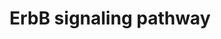 ---
annotations:
- type: Disease Ontology
  value: Alzheimer's disease
- type: Disease Ontology
  value: multiple sclerosis
- type: Disease Ontology
  value: cancer
- type: Pathway Ontology
  value: epidermal growth factor/neuregulin signaling pathway
authors:
- MaintBot
- Susan
- Fehrhart
- L Dupuis
description: The ErbB protein family or epidermal growth factor receptor (EGFR) family
  is a family of four structurally related receptor tyrosine kinases. Insufficient
  ErbB signaling in humans is associated with the development of neurodegenerative
  diseases, such as multiple sclerosis and Alzheimer's Disease. In mice loss of signaling
  by any member of the ErbB family results in embryonic lethality with defects in
  organs including the lungs, skin, heart and brain. Excessive ErbB signaling is associated
  with the development of a wide variety of types of solid tumor. ErbB-1 and ErbB-2
  are found in many human cancers and their excessive signaling may be critical factors
  in the development and malignancy of these tumors.  The ErbB protein family consists
  of 4 members      * ErbB-1, also named epidermal growth factor receptor (EGFR)     *
  ErbB-2, also named HER2 in humans and neu in rodents     * ErbB-3, also named HER3
  and     * ErbB-4, also named HER4  The four members of the ErbB protein family are
  capable of forming homodimers, heterodimers, and possibly higher order oligomers
  upon activation by a subset of potential growth factor ligands.
last-edited: 2020-03-18
organisms:
- Gallus gallus
redirect_from:
- /index.php/Pathway:WP807
- /instance/WP807
schema-jsonld:
- '@context': https://schema.org/
  '@id': https://wikipathways.github.io/pathways/WP807.html
  '@type': Dataset
  creator:
    '@type': Organization
    name: WikiPathways
  description: The ErbB protein family or epidermal growth factor receptor (EGFR)
    family is a family of four structurally related receptor tyrosine kinases. Insufficient
    ErbB signaling in humans is associated with the development of neurodegenerative
    diseases, such as multiple sclerosis and Alzheimer's Disease. In mice loss of
    signaling by any member of the ErbB family results in embryonic lethality with
    defects in organs including the lungs, skin, heart and brain. Excessive ErbB signaling
    is associated with the development of a wide variety of types of solid tumor.
    ErbB-1 and ErbB-2 are found in many human cancers and their excessive signaling
    may be critical factors in the development and malignancy of these tumors.  The
    ErbB protein family consists of 4 members      * ErbB-1, also named epidermal
    growth factor receptor (EGFR)     * ErbB-2, also named HER2 in humans and neu
    in rodents     * ErbB-3, also named HER3 and     * ErbB-4, also named HER4  The
    four members of the ErbB protein family are capable of forming homodimers, heterodimers,
    and possibly higher order oligomers upon activation by a subset of potential growth
    factor ligands.
  keywords:
  - ARAF
  - AKT3
  - CBL
  - NRG4
  - AREG
  - PAK4
  - NRG1
  - GSK3B
  - MAPK1
  - ERBB2
  - TGFA
  - NRG2
  - MYC
  - RCJMB04_4j14
  - BTC
  - GRB2
  - p27
  - FRAP1
  - ERBB3
  - NRG3
  - PLCG
  - GAB1
  - EGF
  - EIF4EBP1
  - JUN
  - SHC2
  - ERBB4
  - MAP2K1
  - CAMK2A
  - MAPK8
  - p21
  - SOS
  - BAD
  - EREG
  - CRK
  - RCJMB04_5a10
  - NCK
  - STAT5
  - SRC
  - HRAS
  - PTK2
  - ABL1
  - ERBB1
  - PIK3R5
  - ELK
  - Jnkk2
  - HBEGF
  license: CC0
  name: ErbB signaling pathway
seo: CreativeWork
title: ErbB signaling pathway
wpid: WP807
---